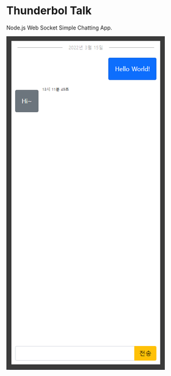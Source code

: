 # Thunderbol Talk

Node.js Web Socket Simple Chatting App.

![Demo](https://github.com/yeong-hyeon-kim/Thunderbol-Talk/blob/master/img/Thunderbol-Talk.png)